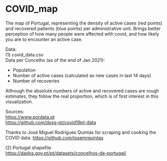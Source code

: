 # COVID_map
The map of Portugal, representing the density of active cases (red points) and recovered patients (blue points) per administrative unit.  Brings better perception of how many people were affected with covid, and how likely you are to encounter an active case.

Data:  
(1) covid_data.csv  
Data per Concelho (as of the end of Jan 2021): 
- Population
- Number of active cases (calculated as new cases in last 14 days)
- Number of recoveries

Although the absolute numbers of active and recovered cases are rough estimates, they follow the real proportion, which is of first interest in this visualization.

Sources:  
https://www.pordata.pt  
https://github.com/dssg-pt/covid19pt-data

Thanks to José Miguel Rodrigues Quintas for scraping and cooking the COVID data.
https://github.com/josemrquintas

(2) Portugal shapefile  
https://dados.gov.pt/pt/datasets/concelhos-de-portugal/

